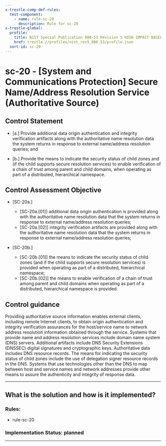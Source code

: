 ```yaml
---
x-trestle-comp-def-rules:
  test-component:
    - name: rule-sc-20
      description: Rule for sc-20
x-trestle-global:
  profile:
    title: NIST Special Publication 800-53 Revision 5 HIGH IMPACT BASELINE
    href: trestle://profiles/nist_rev5_800_53/profile.json
  sort-id: sc-20
---
```


# sc-20 - \[System and Communications Protection\] Secure Name/Address Resolution Service (Authoritative Source)

## Control Statement

- \[a.\] Provide additional data origin authentication and integrity verification artifacts along with the authoritative name resolution data the system returns in response to external name/address resolution queries; and

- \[b.\] Provide the means to indicate the security status of child zones and (if the child supports secure resolution services) to enable verification of a chain of trust among parent and child domains, when operating as part of a distributed, hierarchical namespace.

## Control Assessment Objective

- \[SC-20a.\]

  - \[SC-20a.[01]\] additional data origin authentication is provided along with the authoritative name resolution data that the system returns in response to external name/address resolution queries;
  - \[SC-20a.[02]\] integrity verification artifacts are provided along with the authoritative name resolution data that the system returns in response to external name/address resolution queries;

- \[SC-20b.\]

  - \[SC-20b.[01]\] the means to indicate the security status of child zones (and if the child supports secure resolution services) is provided when operating as part of a distributed, hierarchical namespace;
  - \[SC-20b.[02]\] the means to enable verification of a chain of trust among parent and child domains when operating as part of a distributed, hierarchical namespace is provided.

## Control guidance

Providing authoritative source information enables external clients, including remote Internet clients, to obtain origin authentication and integrity verification assurances for the host/service name to network address resolution information obtained through the service. Systems that provide name and address resolution services include domain name system (DNS) servers. Additional artifacts include DNS Security Extensions (DNSSEC) digital signatures and cryptographic keys. Authoritative data includes DNS resource records. The means for indicating the security status of child zones include the use of delegation signer resource records in the DNS. Systems that use technologies other than the DNS to map between host and service names and network addresses provide other means to assure the authenticity and integrity of response data.

______________________________________________________________________

## What is the solution and how is it implemented?

<!-- For implementation status enter one of: implemented, partial, planned, alternative, not-applicable -->

<!-- Note that the list of rules under ### Rules: is read-only and changes will not be captured after assembly to JSON -->

<!-- Add control implementation description here for control: sc-20 -->

### Rules:

  - rule-sc-20

### Implementation Status: planned

______________________________________________________________________

